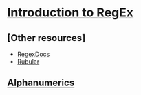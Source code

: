 # [Introduction to RegEx](https://launchschool.com/books/regex)

## [Other resources]

- [RegexDocs](https://ruby-doc.org/3.2.1/Regexp.html)
- [Rubular](http://rubular.com/)

## [Alphanumerics](https://launchschool.com/books/regex/read/basic_matching#alpha-numeric) 
